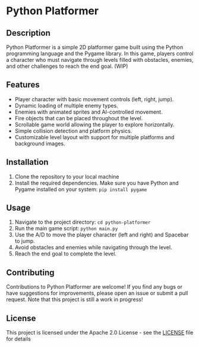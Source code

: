 # Python Platformer

## Description
Python Platformer is a simple 2D platformer game built using the Python programming language and the Pygame library. In this game, players control a character who must navigate through levels filled with obstacles, enemies, and other challenges to reach the end goal. (WIP)

## Features
- Player character with basic movement controls (left, right, jump).
- Dynamic loading of multiple enemy types.
- Enemies with animated sprites and AI-controlled movement.
- Fire objects that can be placed throughout the level.
- Scrollable game world allowing the player to explore horizontally.
- Simple collision detection and platform physics.
- Customizable level layout with support for multiple platforms and background images.

## Installation
1. Clone the repository to your local machine
2. Install the required dependencies. Make sure you have Python and Pygame installed on your system: `pip install pygame`

## Usage
1. Navigate to the project directory: `cd python-platformer`
2. Run the main game script: `python main.py`
3. Use the A/D to move the player character (left and right) and Spacebar to jump.
4. Avoid obstacles and enemies while navigating through the level.
5. Reach the end goal to complete the level.

## Contributing
Contributions to Python Platformer are welcome! If you find any bugs or have suggestions for improvements, please open an issue or submit a pull request. Note that this project is still a work in progress!

## License
This project is licensed under the Apache 2.0 License - see the [LICENSE](LICENSE) file for details
